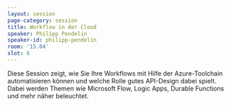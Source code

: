 ```yaml
---
layout: session
page-category: session
title: Workflow in der Cloud
speaker: Philipp Pendelin
speaker-id: philipp-pendelin
room: '15.04'
slot: 6
---
```


Diese Session zeigt, wie Sie Ihre Workflows mit Hilfe der Azure-Toolchain automatisieren können und welche Rolle gutes API-Design dabei spielt. Dabei werden Themen wie Microsoft Flow, Logic Apps, Durable Functions und mehr näher beleuchtet.